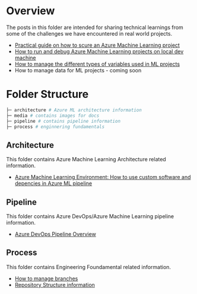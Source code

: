 # Overview

The posts in this folder are intended for sharing technical learnings from some of the  challenges we have encountered in real world projects.

* [Practical guide on how to scure an Azure Machine Learning project](azureml-security.md)
* [How to run and debug Azure Machine Learning projects on local dev machine](local-development.md)
* [How to manage the different types of variables used in ML projects](variable-management.md)
* How to manage data for ML projects - coming soon

# Folder Structure

```bash
├─ architecture # Azure ML architecture information 
├─ media # contains images for docs
├─ pipeline # contains pipeline information
├─ process # enginnering fundamentals 
```

## Architecture

This folder contains Azure Machine Learning Architecture related information.

- [Azure Machine Learning Environment: How to use custom software and depencies in Azure ML pipeline](architecture/AzureMLEnvironment.md)

## Pipeline

This folder contains Azure DevOps/Azure Machine Learning pipeline information.

- [Azure DevOps Pipeline Overview](pipeline/AzureDevOpsPipeline.md)

## Process

This folder contains Engineering Foundamental related information.

- [How to manage branches](process/BranchStrategy.md)
- [Repository Structure information](process/RepositoryStructure.md)

